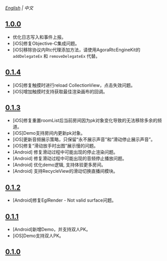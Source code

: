 *[English](CHANGELOG.md) | 中文*

## [1.0.0](https://github.com/AgoraIO-Community/VideoLoaderAPI/releases/tag/1.0.0)
- 优化日志写入和事件上报。
- [iOS]修复Objective-C集成问题。
- [iOS]移除协议内Rtc代理添加方法，请使用AgoraRtcEngineKit的 `addDelegateEx` 和 `removeDelegateEx` 代替。

## [0.1.4](https://github.com/AgoraIO-Community/VideoLoaderAPI/releases/tag/0.1.4)
- [iOS]修复触摸时进行reload CollectionView，点击失效问题。
- [iOS]增加触摸时支持获取最佳渲染画布的回调。

## [0.1.3](https://github.com/AgoraIO-Community/VideoLoaderAPI/releases/tag/0.1.3)
- [iOS]修复重置roomList后当前房间因为pk对象变化导致的无法移除多余的频道。
- [iOS]Demo支持房间内更新pk对象。
- [iOS]更新音频展示策略，只保留“永不展示声音”和“滑动停止展示声音”。
- [iOS]修复“滑动放手时出图”展示慢的问题。
- [Android] 修复滑动过程中可能出现的停止渲染问题。
- [Android] 修复滑动过程中可能出现的音频停止播放问题。
- [Android] 优化demo逻辑, 支持体验更多房间。
- [Android] 支持RecycleView的滑动切换直播间模块。

## [0.1.2](https://github.com/AgoraIO-Community/VideoLoaderAPI/releases/tag/0.1.2)
- [Android]修复EglRender - Not valid surface问题。

## [0.1.1](https://github.com/AgoraIO-Community/VideoLoaderAPI/releases/tag/0.1.1)
- [Android]新增Demo，并支持双人PK。
- [iOS]Demo支持双人PK。

## [0.1.0](https://github.com/AgoraIO-Community/VideoLoaderAPI/releases/tag/0.1.0)


